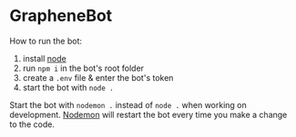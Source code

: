 # GrapheneBot

How to run the bot:
1) install [node](https://nodejs.org/en/)
2) run `npm i` in the bot's root folder
3) create a `.env` file & enter the bot's token
4) start the bot with `node .`

Start the bot with `nodemon .` instead of `node .` when working on development. [Nodemon](https://www.npmjs.com/package/nodemon) will restart the bot every time you make a change to the code.
